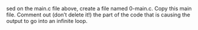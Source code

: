 sed on the main.c file above, create a file named 0-main.c.
Copy this main file. Comment out (don’t delete it!) the part of the code that is causing the output to go into an infinite loop.
